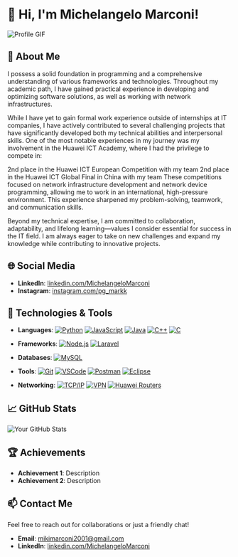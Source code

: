 # 👋 Hi, I'm Michelangelo Marconi!

![Profile GIF](URL_to_your_profile_gif)

## 🚀 About Me

I possess a solid foundation in programming and a comprehensive understanding of various frameworks and technologies. Throughout my academic path, I have gained practical experience in developing and optimizing software solutions, as well as working with network infrastructures.

While I have yet to gain formal work experience outside of internships at IT companies, I have actively contributed to several challenging projects that have significantly developed both my technical abilities and interpersonal skills. One of the most notable experiences in my journey was my involvement in the Huawei ICT Academy, where I had the privilege to compete in:

2nd place in the Huawei ICT European Competition with my team
2nd place in the Huawei ICT Global Final in China with my team
These competitions focused on network infrastructure development and network device programming, allowing me to work in an international, high-pressure environment. This experience sharpened my problem-solving, teamwork, and communication skills.

Beyond my technical expertise, I am committed to collaboration, adaptability, and lifelong learning—values I consider essential for success in the IT field. I am always eager to take on new challenges and expand my knowledge while contributing to innovative projects.

## 🌐 Social Media

- **LinkedIn**: [linkedin.com/MichelangeloMarconi](https://www.linkedin.com/in/michelangelo-marconi-9128942bb/)
- **Instagram**: [instagram.com/pg_markk](https://www.instagram.com/pg_markk/)

## 🔧 Technologies & Tools

- **Languages**:
  [![Python](https://img.shields.io/badge/-Python-3776AB?style=for-the-badge&logo=python&logoColor=white&background=black)](https://www.python.org/)
  [![JavaScript](https://img.shields.io/badge/-JavaScript-F7DF1E?style=for-the-badge&logo=javascript&logoColor=black&background=black)](https://www.javascript.com/)
  [![Java](https://img.shields.io/badge/-Java-007396?style=for-the-badge&logo=java&logoColor=white&background=black)](https://www.oracle.com/java/)
  [![C++](https://img.shields.io/badge/-C%2B%2B-00599C?style=for-the-badge&logo=cplusplus&logoColor=white&background=black)](https://isocpp.org/)
  [![C](https://img.shields.io/badge/-C-A8B9CC?style=for-the-badge&logo=c&logoColor=white&background=black)](https://en.wikipedia.org/wiki/C_(programming_language))

- **Frameworks**:
  [![Node.js](https://img.shields.io/badge/-Node.js-339933?style=for-the-badge&logo=node.js&logoColor=white&background=black)](https://nodejs.org/)
  [![Laravel](https://img.shields.io/badge/-Laravel-FF2D20?style=for-the-badge&logo=laravel&logoColor=white&background=black)](https://laravel.com/)

- **Databases**:
  [![MySQL](https://img.shields.io/badge/-MySQL-4479A1?style=for-the-badge&logo=mysql&logoColor=white&background=black)](https://www.mysql.com/)

- **Tools**:
  [![Git](https://img.shields.io/badge/-Git-F05032?style=for-the-badge&logo=git&logoColor=white&background=black)](https://git-scm.com/)
  [![VSCode](https://img.shields.io/badge/-VS_Code-0078D4?style=for-the-badge&logo=visualstudiocode&logoColor=white&background=black)](https://code.visualstudio.com/)
  [![Postman](https://img.shields.io/badge/-Postman-FF6C37?style=for-the-badge&logo=postman&logoColor=white&background=black)](https://www.postman.com/)
  [![Eclipse](https://img.shields.io/badge/-Eclipse-2C2255?style=for-the-badge&logo=eclipse&logoColor=white&background=black)](https://www.eclipse.org/)

- **Networking**:
  [![TCP/IP](https://img.shields.io/badge/-TCP%2FIP-000000?style=for-the-badge&logo=linux&logoColor=white&background=black)](https://en.wikipedia.org/wiki/TCP/IP)
  [![VPN](https://img.shields.io/badge/-VPN-000000?style=for-the-badge&logo=openvpn&logoColor=white&background=black)](https://en.wikipedia.org/wiki/Virtual_private_network)
  [![Huawei Routers](https://img.shields.io/badge/-Huawei-FF0000?style=for-the-badge&logo=huawei&logoColor=white&background=black)](https://support.huawei.com/)


## 📈 GitHub Stats

![Your GitHub Stats](URL_to_your_github_stats_image)

## 🏆 Achievements

- **Achievement 1**: Description
- **Achievement 2**: Description

## 📫 Contact Me

Feel free to reach out for collaborations or just a friendly chat!

- **Email**: [mikimarconi2001@gmail.com](mailto:mikimarconi2001@gmail.com)
- **LinkedIn**: [linkedin.com/MichelangeloMarconi](https://www.linkedin.com/in/michelangelo-marconi-9128942bb/)
